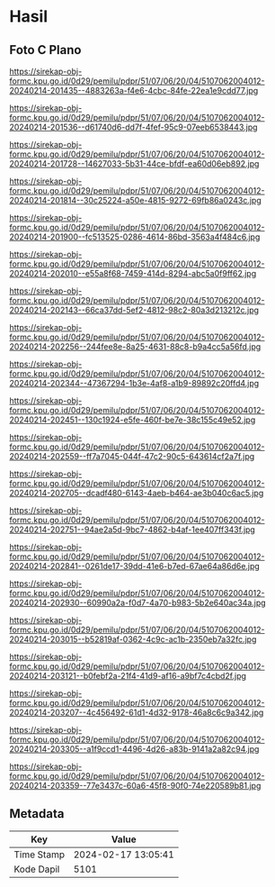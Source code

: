 # Hasil

## Foto C Plano

https://sirekap-obj-formc.kpu.go.id/0d29/pemilu/pdpr/51/07/06/20/04/5107062004012-20240214-201435--4883263a-f4e6-4cbc-84fe-22ea1e9cdd77.jpg

https://sirekap-obj-formc.kpu.go.id/0d29/pemilu/pdpr/51/07/06/20/04/5107062004012-20240214-201536--d61740d6-dd7f-4fef-95c9-07eeb6538443.jpg

https://sirekap-obj-formc.kpu.go.id/0d29/pemilu/pdpr/51/07/06/20/04/5107062004012-20240214-201728--14627033-5b31-44ce-bfdf-ea60d06eb892.jpg

https://sirekap-obj-formc.kpu.go.id/0d29/pemilu/pdpr/51/07/06/20/04/5107062004012-20240214-201814--30c25224-a50e-4815-9272-69fb86a0243c.jpg

https://sirekap-obj-formc.kpu.go.id/0d29/pemilu/pdpr/51/07/06/20/04/5107062004012-20240214-201900--fc513525-0286-4614-86bd-3563a4f484c6.jpg

https://sirekap-obj-formc.kpu.go.id/0d29/pemilu/pdpr/51/07/06/20/04/5107062004012-20240214-202010--e55a8f68-7459-414d-8294-abc5a0f9ff62.jpg

https://sirekap-obj-formc.kpu.go.id/0d29/pemilu/pdpr/51/07/06/20/04/5107062004012-20240214-202143--66ca37dd-5ef2-4812-98c2-80a3d213212c.jpg

https://sirekap-obj-formc.kpu.go.id/0d29/pemilu/pdpr/51/07/06/20/04/5107062004012-20240214-202256--244fee8e-8a25-4631-88c8-b9a4cc5a56fd.jpg

https://sirekap-obj-formc.kpu.go.id/0d29/pemilu/pdpr/51/07/06/20/04/5107062004012-20240214-202344--47367294-1b3e-4af8-a1b9-89892c20ffd4.jpg

https://sirekap-obj-formc.kpu.go.id/0d29/pemilu/pdpr/51/07/06/20/04/5107062004012-20240214-202451--130c1924-e5fe-460f-be7e-38c155c49e52.jpg

https://sirekap-obj-formc.kpu.go.id/0d29/pemilu/pdpr/51/07/06/20/04/5107062004012-20240214-202559--ff7a7045-044f-47c2-90c5-643614cf2a7f.jpg

https://sirekap-obj-formc.kpu.go.id/0d29/pemilu/pdpr/51/07/06/20/04/5107062004012-20240214-202705--dcadf480-6143-4aeb-b464-ae3b040c6ac5.jpg

https://sirekap-obj-formc.kpu.go.id/0d29/pemilu/pdpr/51/07/06/20/04/5107062004012-20240214-202751--94ae2a5d-9bc7-4862-b4af-1ee407ff343f.jpg

https://sirekap-obj-formc.kpu.go.id/0d29/pemilu/pdpr/51/07/06/20/04/5107062004012-20240214-202841--0261de17-39dd-41e6-b7ed-67ae64a86d6e.jpg

https://sirekap-obj-formc.kpu.go.id/0d29/pemilu/pdpr/51/07/06/20/04/5107062004012-20240214-202930--60990a2a-f0d7-4a70-b983-5b2e640ac34a.jpg

https://sirekap-obj-formc.kpu.go.id/0d29/pemilu/pdpr/51/07/06/20/04/5107062004012-20240214-203015--b52819af-0362-4c9c-ac1b-2350eb7a32fc.jpg

https://sirekap-obj-formc.kpu.go.id/0d29/pemilu/pdpr/51/07/06/20/04/5107062004012-20240214-203121--b0febf2a-21f4-41d9-af16-a9bf7c4cbd2f.jpg

https://sirekap-obj-formc.kpu.go.id/0d29/pemilu/pdpr/51/07/06/20/04/5107062004012-20240214-203207--4c456492-61d1-4d32-9178-46a8c6c9a342.jpg

https://sirekap-obj-formc.kpu.go.id/0d29/pemilu/pdpr/51/07/06/20/04/5107062004012-20240214-203305--a1f9ccd1-4496-4d26-a83b-9141a2a82c94.jpg

https://sirekap-obj-formc.kpu.go.id/0d29/pemilu/pdpr/51/07/06/20/04/5107062004012-20240214-203359--77e3437c-60a6-45f8-90f0-74e220589b81.jpg


## Metadata

| Key        | Value               |
| ---------- | ------------------- |
| Time Stamp | 2024-02-17 13:05:41 |
| Kode Dapil | 5101                |



